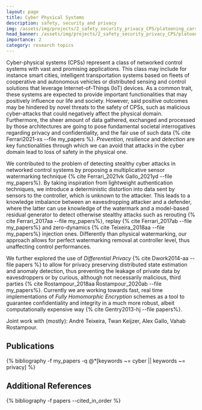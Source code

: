 ```yaml
---
layout: page
title: Cyber Physical Systems
description: safety, security and privacy
img: /assets/img/projects/2_safety_security_privacy_CPS/platooning_cars.jpg
head_banner: /assets/img/projects/2_safety_security_privacy_CPS/platooning_cars.jpg
importance: 2
category: research topics
---
```


Cyber-physical systems (CPSs) represent a class of networked control systems with vast and promising applications. This class may include for instance smart cities, intelligent transportation systems based on fleets of cooperative and autonomous vehicles or distributed sensing and control solutions that leverage Internet-of-Things (IoT) devices. As a common trait, these systems are expected to provide important functionalities that may positively influence our life and society.
However, said positive outcomes may be hindered by novel threats to the safety of CPSs, such as malicious cyber-attacks that could negatively affect the physical domain. Furthermore, the sheer amount of data gathered, exchanged and processed by those architectures are going to pose fundamental societal interrogatives regarding privacy and confidentiality, and the fair use of such data {% cite Ferrari2021-xs --file my_papers %}.
_Prevention_, _resilience_ and _detection_ are key functionalities through which we can avoid that attacks in the cyber domain lead to loss of safety in the physical one.

<!-- NOTE: add hoverable footnotes such as in <d-footnote> from the distill script -->

We contributed to the problem of detecting stealthy cyber attacks in networked control systems by proposing a multiplicative sensor watermarking technique {% cite Ferrari_2021vk Gallo_2021yd --file my_papers%}. By taking inspiration from lightweight authentication techniques, we introduce a deterministic distortion into data sent by sensors to the controller, which is unknown to the attacker. This leads to a knowledge imbalance between an eavesdropping attacker and a defender, where the latter can use knowledge of the watermark and a model-based residual generator to detect otherwise stealthy attacks such as rerouting {% cite Ferrari_2017aa --file my_papers%}, replay {% cite Ferrari_2017ab --file my_papers%} and zero-dynamics {% cite Teixeira_2018aa --file my_papers%} injection ones. Differently than physical watermarking, our approach allows for perfect watermarking removal at controller level, thus unaffecting control performances.

We further explored the use of _Differential Privacy_ {% cite Dwork2014-aa --file papers %} to allow for privacy preserving distributed state estimation and anomaly detection, thus preventing the leakage of private data by eavesdroppers or by curious, although not necessarily malicious, third parties {% cite Rostampour_2018aa Rostampour_2020ab --file my_papers%}.
Currently we are working towards fast, real time implementations of _Fully Homomorphic Encryption_ schemes as a tool to guarantee confidentiality and integrity in a much more robust, albeit computationally expensive way {% cite Gentry2013-hj --file papers%}.



<span class="project--description">Joint work with (mostly)</span>: André Teixeira, Twan Keijzer, Alex Gallo, Vahab Rostampour.

## Publications

<div class="publications">
    {% bibliography -f my_papers -q @*[keywords ~= cyber || keywords ~= privacy] %}
</div>

## Additional References

<div class="publications">
    {% bibliography -f papers --cited_in_order %}
</div>
